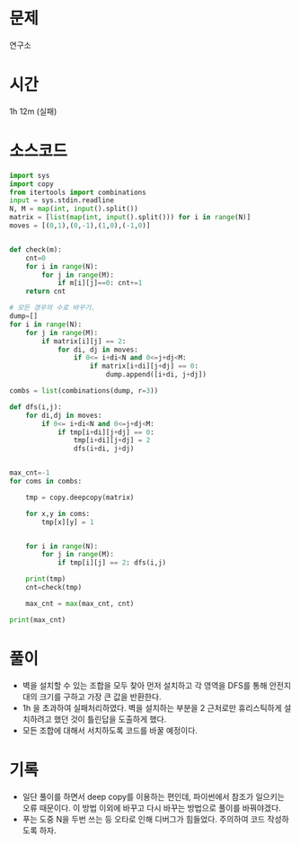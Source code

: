 # 문제 
연구소

# 시간 

1h 12m (실패)

# 소스코드

```python
import sys
import copy
from itertools import combinations
input = sys.stdin.readline
N, M = map(int, input().split())
matrix = [list(map(int, input().split())) for i in range(N)]
moves = [(0,1),(0,-1),(1,0),(-1,0)]


def check(m):
    cnt=0
    for i in range(N):
        for j in range(M):
            if m[i][j]==0: cnt+=1
    return cnt

# 모든 경우의 수로 바꾸기.
dump=[]
for i in range(N):
    for j in range(M):
        if matrix[i][j] == 2:
            for di, dj in moves:
                if 0<= i+di<N and 0<=j+dj<M:
                    if matrix[i+di][j+dj] == 0:
                        dump.append([i+di, j+dj])

combs = list(combinations(dump, r=3))

def dfs(i,j):
    for di,dj in moves:
        if 0<= i+di<N and 0<=j+dj<M:
            if tmp[i+di][j+dj] == 0:
                tmp[i+di][j+dj] = 2
                dfs(i+di, j+dj)


max_cnt=-1
for coms in combs:

    tmp = copy.deepcopy(matrix)

    for x,y in coms:
        tmp[x][y] = 1 


    for i in range(N):
        for j in range(M):    
            if tmp[i][j] == 2: dfs(i,j)

    print(tmp)
    cnt=check(tmp)

    max_cnt = max(max_cnt, cnt)

print(max_cnt)

```

# 풀이
- 벽을 설치할 수 있는 조합을 모두 찾아 먼저 설치하고 각 영역을 DFS를 통해 안전지대의 크기를 구하고 가장 큰 값을 반환한다. 
- 1h 을 초과하여 실패처리하였다. 벽을 설치하는 부분을 2 근처로만 휴리스틱하게 설치하려고 했던 것이 틀린답을 도출하게 했다. 
- 모든 조합에 대해서 서치하도록 코드를 바꿀 예정이다. 
# 기록
- 일단 풀이를 하면서 deep copy를 이용하는 편인데, 파이썬에서 참조가 일으키는 오류 때문이다. 이 방법 이외에 바꾸고 다시 바꾸는 방법으로 풀이를 바꿔야겠다. 
- 푸는 도중 N을 두번 쓰는 등 오타로 인해 디버그가 힘들었다. 주의하여 코드 작성하도록 하자. 

